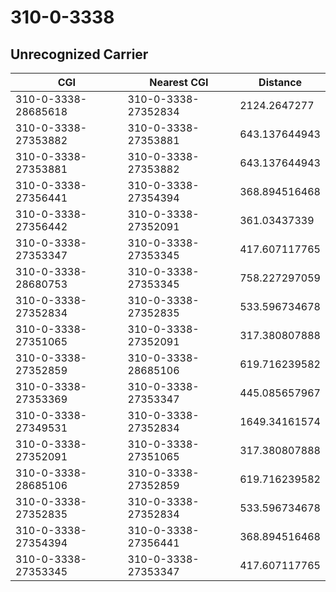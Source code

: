# 310-0-3338
## Unrecognized Carrier


| CGI | Nearest CGI | Distance |
|-----|-------------|----------|
| 310-0-3338-28685618 | 310-0-3338-27352834 | 2124.2647277 |
| 310-0-3338-27353882 | 310-0-3338-27353881 | 643.137644943 |
| 310-0-3338-27353881 | 310-0-3338-27353882 | 643.137644943 |
| 310-0-3338-27356441 | 310-0-3338-27354394 | 368.894516468 |
| 310-0-3338-27356442 | 310-0-3338-27352091 | 361.03437339 |
| 310-0-3338-27353347 | 310-0-3338-27353345 | 417.607117765 |
| 310-0-3338-28680753 | 310-0-3338-27353345 | 758.227297059 |
| 310-0-3338-27352834 | 310-0-3338-27352835 | 533.596734678 |
| 310-0-3338-27351065 | 310-0-3338-27352091 | 317.380807888 |
| 310-0-3338-27352859 | 310-0-3338-28685106 | 619.716239582 |
| 310-0-3338-27353369 | 310-0-3338-27353347 | 445.085657967 |
| 310-0-3338-27349531 | 310-0-3338-27352834 | 1649.34161574 |
| 310-0-3338-27352091 | 310-0-3338-27351065 | 317.380807888 |
| 310-0-3338-28685106 | 310-0-3338-27352859 | 619.716239582 |
| 310-0-3338-27352835 | 310-0-3338-27352834 | 533.596734678 |
| 310-0-3338-27354394 | 310-0-3338-27356441 | 368.894516468 |
| 310-0-3338-27353345 | 310-0-3338-27353347 | 417.607117765 |
